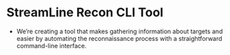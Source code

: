 # StreamLine Recon CLI Tool 

- We’re creating a tool that makes gathering information about targets  and easier by automating the reconnaissance process with a straightforward command-line interface.






